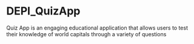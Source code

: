# DEPI_QuizApp
Quiz App is an engaging educational application that allows users to test their knowledge of world capitals through a variety of questions
